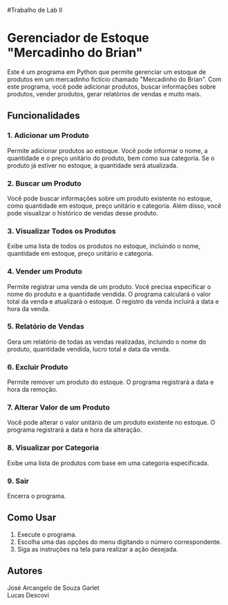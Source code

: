 #Trabalho de Lab II  

# Gerenciador de Estoque "Mercadinho do Brian"

Este é um programa em Python que permite gerenciar um estoque de produtos em um mercadinho fictício chamado "Mercadinho do Brian". Com este programa, você pode adicionar produtos, buscar informações sobre produtos, vender produtos, gerar relatórios de vendas e muito mais.

## Funcionalidades

### 1. Adicionar um Produto
Permite adicionar produtos ao estoque. Você pode informar o nome, a quantidade e o preço unitário do produto, bem como sua categoria. Se o produto já estiver no estoque, a quantidade será atualizada.

### 2. Buscar um Produto
Você pode buscar informações sobre um produto existente no estoque, como quantidade em estoque, preço unitário e categoria. Além disso, você pode visualizar o histórico de vendas desse produto.

### 3. Visualizar Todos os Produtos
Exibe uma lista de todos os produtos no estoque, incluindo o nome, quantidade em estoque, preço unitário e categoria.

### 4. Vender um Produto
Permite registrar uma venda de um produto. Você precisa especificar o nome do produto e a quantidade vendida. O programa calculará o valor total da venda e atualizará o estoque. O registro da venda incluirá a data e hora da venda.

### 5. Relatório de Vendas
Gera um relatório de todas as vendas realizadas, incluindo o nome do produto, quantidade vendida, lucro total e data da venda.

### 6. Excluir Produto
Permite remover um produto do estoque. O programa registrará a data e hora da remoção.

### 7. Alterar Valor de um Produto
Você pode alterar o valor unitário de um produto existente no estoque. O programa registrará a data e hora da alteração.

### 8. Visualizar por Categoria
Exibe uma lista de produtos com base em uma categoria especificada.

### 9. Sair
Encerra o programa.

## Como Usar

1. Execute o programa.
2. Escolha uma das opções do menu digitando o número correspondente.
3. Siga as instruções na tela para realizar a ação desejada.

## Autores

José Arcangelo de Souza Garlet  
Lucas Descovi

